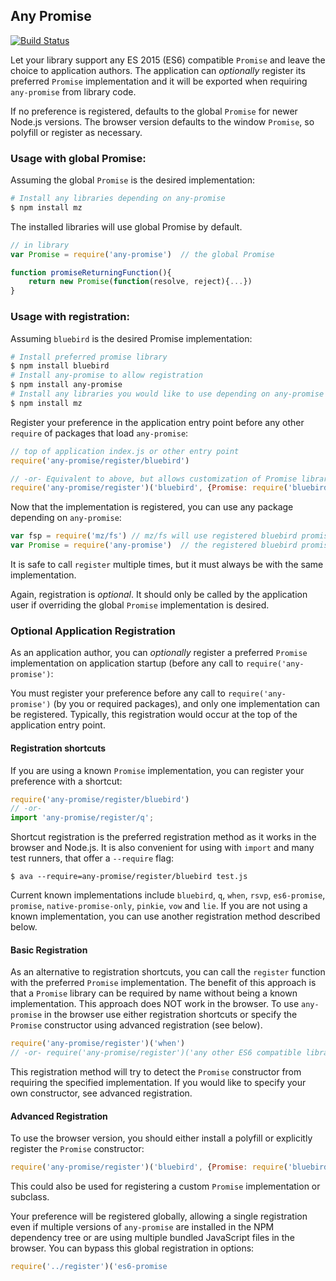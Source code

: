 ## Any Promise

[![Build Status](https://secure.travis-ci.org/kevinbeaty/any-promise.svg)](http://travis-ci.org/kevinbeaty/any-promise)

Let your library support any ES 2015 (ES6) compatible `Promise` and leave the choice to application authors. The application can *optionally* register its preferred `Promise` implementation and it will be exported when requiring `any-promise` from library code.

If no preference is registered, defaults to the global `Promise` for newer Node.js versions. The browser version defaults to the window `Promise`, so polyfill or register as necessary.

### Usage with global Promise:

Assuming the global `Promise` is the desired implementation:

```bash
# Install any libraries depending on any-promise
$ npm install mz
```

The installed libraries will use global Promise by default.

```js
// in library
var Promise = require('any-promise')  // the global Promise

function promiseReturningFunction(){
    return new Promise(function(resolve, reject){...})
}
```

### Usage with registration:

Assuming `bluebird` is the desired Promise implementation:

```bash
# Install preferred promise library
$ npm install bluebird
# Install any-promise to allow registration
$ npm install any-promise
# Install any libraries you would like to use depending on any-promise
$ npm install mz
```

Register your preference in the application entry point before any other `require` of packages that load `any-promise`:

```javascript
// top of application index.js or other entry point
require('any-promise/register/bluebird')

// -or- Equivalent to above, but allows customization of Promise library
require('any-promise/register')('bluebird', {Promise: require('bluebird')})
```

Now that the implementation is registered, you can use any package depending on `any-promise`:


```javascript
var fsp = require('mz/fs') // mz/fs will use registered bluebird promises
var Promise = require('any-promise')  // the registered bluebird promise 
```

It is safe to call `register` multiple times, but it must always be with the same implementation.

Again, registration is *optional*. It should only be called by the application user if overriding the global `Promise` implementation is desired.

### Optional Application Registration

As an application author, you can *optionally* register a preferred `Promise` implementation on application startup (before any call to `require('any-promise')`:

You must register your preference before any call to `require('any-promise')` (by you or required packages), and only one implementation can be registered. Typically, this registration would occur at the top of the application entry point.


#### Registration shortcuts

If you are using a known `Promise` implementation, you can register your preference with a shortcut:


```js
require('any-promise/register/bluebird')
// -or-
import 'any-promise/register/q';
```

Shortcut registration is the preferred registration method as it works in the browser and Node.js. It is also convenient for using with `import` and many test runners, that offer a `--require` flag:

```
$ ava --require=any-promise/register/bluebird test.js
```

Current known implementations include `bluebird`, `q`, `when`, `rsvp`, `es6-promise`, `promise`, `native-promise-only`, `pinkie`, `vow` and `lie`. If you are not using a known implementation, you can use another registration method described below.


#### Basic Registration

As an alternative to registration shortcuts, you can call the `register` function with the preferred `Promise` implementation. The benefit of this approach is that a `Promise` library can be required by name without being a known implementation.  This approach does NOT work in the browser. To use `any-promise` in the browser use either registration shortcuts or specify the `Promise` constructor using advanced registration (see below).

```javascript
require('any-promise/register')('when')
// -or- require('any-promise/register')('any other ES6 compatible library (known or otherwise)')
```

This registration method will try to detect the `Promise` constructor from requiring the specified implementation.  If you would like to specify your own constructor, see advanced registration.


#### Advanced Registration

To use the browser version, you should either install a polyfill or explicitly register the `Promise` constructor:

```javascript
require('any-promise/register')('bluebird', {Promise: require('bluebird')})
```

This could also be used for registering a custom `Promise` implementation or subclass.

Your preference will be registered globally, allowing a single registration even if multiple versions of `any-promise` are installed in the NPM dependency tree or are using multiple bundled JavaScript files in the browser. You can bypass this global registration in options:


```javascript
require('../register')('es6-promise